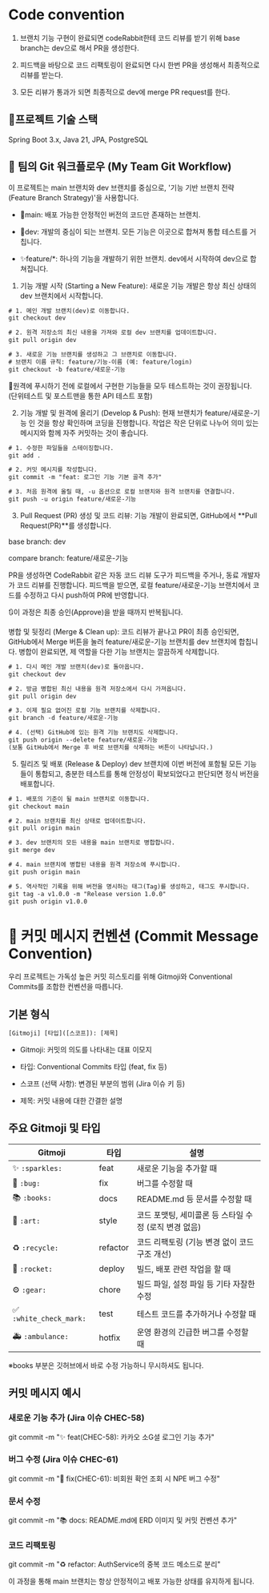 

# Code convention
1. 브랜치 기능 구현이 완료되면 codeRabbit한테 코드 리뷰를 받기 위해 base branch는 dev으로 해서 PR을 생성한다.

2. 피드백을 바탕으로 코드 리팩토링이 완료되면 다시 한번 PR을 생성해서 최종적으로 리뷰를 받는다.
3. 모든 리뷰가 통과가 되면 최종적으로 dev에 merge PR request를 한다.

## 🔧프로젝트 기술 스택
Spring Boot 3.x, Java 21, JPA, PostgreSQL

## 🚀 팀의 Git 워크플로우 (My Team Git Workflow)

이 프로젝트는 main 브랜치와 dev 브랜치를 중심으로, '기능 기반 브랜치 전략(Feature Branch Strategy)'을 사용합니다.

- 🚢main: 배포 가능한 안정적인 버전의 코드만 존재하는 브랜치.

- 🔧dev: 개발의 중심이 되는 브랜치. 모든 기능은 이곳으로 합쳐져 통합 테스트를 거칩니다.

- ✨feature/*: 하나의 기능을 개발하기 위한 브랜치. dev에서 시작하여 dev으로 합쳐집니다.

1. 기능 개발 시작 (Starting a New Feature): 새로운 기능 개발은 항상 최신 상태의 dev 브랜치에서 시작합니다.
```txt
# 1. 메인 개발 브랜치(dev)로 이동합니다.
git checkout dev

# 2. 원격 저장소의 최신 내용을 가져와 로컬 dev 브랜치를 업데이트합니다.
git pull origin dev

# 3. 새로운 기능 브랜치를 생성하고 그 브랜치로 이동합니다.
# 브랜치 이름 규칙: feature/기능-이름 (예: feature/login)
git checkout -b feature/새로운-기능
```

📢원격에 푸시하기 전에 로컬에서 구현한 기능들을 모두 테스트하는 것이 권장됩니다.(단위테스트 및 포스트맨을 통한 API 테스트 포함)

2. 기능 개발 및 원격에 올리기 (Develop & Push): 현재 브랜치가 feature/새로운-기능 인 것을 항상 확인하며 코딩을 진행합니다. 작업은 작은 단위로 나누어 의미 있는 메시지와 함께 자주 커밋하는 것이 좋습니다.

```txt
# 1. 수정한 파일들을 스테이징합니다.
git add .

# 2. 커밋 메시지를 작성합니다.
git commit -m "feat: 로그인 기능 기본 골격 추가"

# 3. 처음 원격에 올릴 때, -u 옵션으로 로컬 브랜치와 원격 브랜치를 연결합니다.
git push -u origin feature/새로운-기능
```

3. Pull Request (PR) 생성 및 코드 리뷰: 기능 개발이 완료되면, GitHub에서 **Pull Request(PR)**를 생성합니다.

base branch: dev

compare branch: feature/새로운-기능

PR을 생성하면 CodeRabbit 같은 자동 코드 리뷰 도구가 피드백을 주거나, 동료 개발자가 코드 리뷰를 진행합니다. 피드백을 받으면, 로컬 feature/새로운-기능 브랜치에서 코드를 수정하고 다시 push하여 PR에 반영합니다.

🔃이 과정은 최종 승인(Approve)을 받을 때까지 반복됩니다.

병합 및 뒷정리 (Merge & Clean up): 코드 리뷰가 끝나고 PR이 최종 승인되면, GitHub에서 Merge 버튼을 눌러 feature/새로운-기능 브랜치를 dev 브랜치에 합칩니다.
병합이 완료되면, 제 역할을 다한 기능 브랜치는 깔끔하게 삭제합니다.

```txt
# 1. 다시 메인 개발 브랜치(dev)로 돌아옵니다.
git checkout dev

# 2. 방금 병합된 최신 내용을 원격 저장소에서 다시 가져옵니다.
git pull origin dev

# 3. 이제 필요 없어진 로컬 기능 브랜치를 삭제합니다.
git branch -d feature/새로운-기능

# 4. (선택) GitHub에 있는 원격 기능 브랜치도 삭제합니다.
git push origin --delete feature/새로운-기능
(보통 GitHub에서 Merge 후 바로 브랜치를 삭제하는 버튼이 나타납니다.)
```

5. 릴리즈 및 배포 (Release & Deploy) dev 브랜치에 이번 버전에 포함될 모든 기능들이 통합되고, 충분한 테스트를 통해 안정성이 확보되었다고 판단되면 정식 버전을 배포합니다.

```txt
# 1. 배포의 기준이 될 main 브랜치로 이동합니다.
git checkout main

# 2. main 브랜치를 최신 상태로 업데이트합니다.
git pull origin main

# 3. dev 브랜치의 모든 내용을 main 브랜치로 병합합니다.
git merge dev

# 4. main 브랜치에 병합된 내용을 원격 저장소에 푸시합니다.
git push origin main

# 5. 역사적인 기록을 위해 버전을 명시하는 태그(Tag)를 생성하고, 태그도 푸시합니다.
git tag -a v1.0.0 -m "Release version 1.0.0"
git push origin v1.0.0
```

# 💬 커밋 메시지 컨벤션 (Commit Message Convention)
우리 프로젝트는 가독성 높은 커밋 히스토리를 위해 Gitmoji와 Conventional Commits를 조합한 컨벤션을 따릅니다.

## 기본 형식
```txt
[Gitmoji] [타입]([스코프]): [제목]
```

- Gitmoji: 커밋의 의도를 나타내는 대표 이모지

- 타입: Conventional Commits 타입 (feat, fix 등)

- 스코프 (선택 사항): 변경된 부분의 범위 (Jira 이슈 키 등)

- 제목: 커밋 내용에 대한 간결한 설명

## 주요 Gitmoji 및 타입

| Gitmoji | 타입 | 설명 |
|---|---|---|
| ✨ `:sparkles:` | feat | 새로운 기능을 추가할 때 |
| 🐛 `:bug:` | fix | 버그를 수정할 때 |
| 📚 `:books:` | docs | README.md 등 문서를 수정할 때 | 
| 🎨 `:art:` | style | 코드 포맷팅, 세미콜론 등 스타일 수정 (로직 변경 없음) |
| ♻️ `:recycle:` | refactor | 코드 리팩토링 (기능 변경 없이 코드 구조 개선) |
| 🚀 `:rocket:` | deploy | 빌드, 배포 관련 작업을 할 때 |
| ⚙️ `:gear:` | chore | 빌드 파일, 설정 파일 등 기타 자잘한 수정 |
| ✅ `:white_check_mark:` | test | 테스트 코드를 추가하거나 수정할 때 |
| 🚑 `:ambulance:` | hotfix | 운영 환경의 긴급한 버그를 수정할 때 |

※books 부분은 깃허브에서 바로 수정 가능하니 무시하셔도 됩니다.

## 커밋 메시지 예시
### 새로운 기능 추가 (Jira 이슈 CHEC-58)
git commit -m "✨ feat(CHEC-58): 카카오 소G셜 로그인 기능 추가"

### 버그 수정 (Jira 이슈 CHEC-61)
git commit -m "🐛 fix(CHEC-61): 비회원 확언 조회 시 NPE 버그 수정"

### 문서 수정
git commit -m "📚 docs: README.md에 ERD 이미지 및 커밋 컨벤션 추가"

### 코드 리팩토링
git commit -m "♻️ refactor: AuthService의 중복 코드 메소드로 분리"


이 과정을 통해 main 브랜치는 항상 안정적이고 배포 가능한 상태를 유지하게 됩니다.
